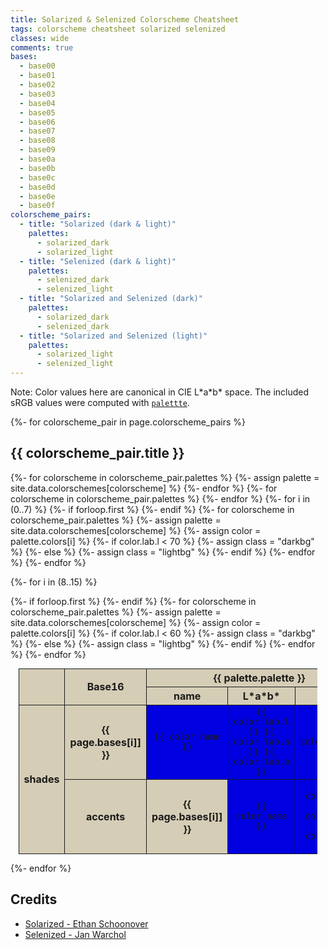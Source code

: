 ```yaml
---
title: Solarized & Selenized Colorscheme Cheatsheet
tags: colorscheme cheatsheet solarized selenized
classes: wide
comments: true
bases:
  - base00
  - base01
  - base02
  - base03
  - base04
  - base05
  - base06
  - base07
  - base08
  - base09
  - base0a
  - base0b
  - base0c
  - base0d
  - base0e
  - base0f
colorscheme_pairs:
  - title: "Solarized (dark & light)"
    palettes:
      - solarized_dark
      - solarized_light
  - title: "Selenized (dark & light)"
    palettes:
      - selenized_dark
      - selenized_light
  - title: "Solarized and Selenized (dark)"
    palettes:
      - solarized_dark
      - selenized_dark
  - title: "Solarized and Selenized (light)"
    palettes:
      - solarized_light
      - selenized_light
---
```


<style type="text/css">
  table {
    width: 95%;
    margin: auto;
    border-collapse: collapse;
  }

  thead th.name {
    width: 12%
  }

  thead th.value {
    width: 15%;
  }

  th {
    font-weight: bold;
    background-color: #d5cdb6;
  }

  th,
  td {
    text-align: center;
    vertical-align: middle;
    border: 1px solid;
  }

  td > code {
    background: none;
  }

  tbody td.darkbg > code {
    color: #c8d7d8;
  }

  tbody td.lightbg > code {
    color: #384c52;
  }
</style>

Note: Color values here are canonical in CIE L\*a\*b\* space. The included sRGB
values were computed with [`palettte`](https://docs.rs/palette/latest/palette/).

{%- for colorscheme_pair in page.colorscheme_pairs %}

## {{ colorscheme_pair.title }}

<table>
  <thead>
    <tr>
      <th rowspan="2"></th>
      <th rowspan="2">Base16</th>
    {%- for colorscheme in colorscheme_pair.palettes %}
    {%- assign palette = site.data.colorschemes[colorscheme] %}
      <th colspan="3">{{ palette.palette }}</th>
    {%- endfor %}
    </tr>
    <tr>
    {%- for colorscheme in colorscheme_pair.palettes %}
      <th class="name">name</th>
      <th class="value"><strong>L*a*b*</strong></th>
      <th class="value">sRGB</th>
    {%- endfor %}
    </tr>
  </thead>

  <tbody>
  <!-- Shades bases -->
  {%- for i in (0..7) %}
    <tr>
    {%- if forloop.first %}
      <th rowspan="8">shades</th>
    {%- endif %}
      <th>{{ page.bases[i]] }}</th>
    {%- for colorscheme in colorscheme_pair.palettes %}
    {%- assign palette = site.data.colorschemes[colorscheme] %}
    {%- assign color = palette.colors[i] %}
    {%- if color.lab.l < 70 %}
      {%- assign class = "darkbg" %}
    {%- else %}
      {%- assign class = "lightbg" %}
    {%- endif %}
      <td bgcolor="{{ color.rgb.hex }}" class="{{ class }}"><code>{{ color.name }}</code></td>
      <td bgcolor="{{ color.rgb.hex }}" class="{{ class }}">
        <code>{{ color.lab.l }} {{ color.lab.a }} {{ color.lab.b }}</code>
      </td>
      <td bgcolor="{{ color.rgb.hex }}" class="{{ class }}">
        <code>{{ color.rgb.hex }}</code>
      </td>
    {%- endfor %}
    </tr>
  {%- endfor %}

  <!-- Accents bases -->
  {%- for i in (8..15) %}
    <tr>
    {%- if forloop.first %}
      <th rowspan="8">accents</th>
    {%- endif %}
      <th>{{ page.bases[i]] }}</th>
    {%- for colorscheme in colorscheme_pair.palettes %}
    {%- assign palette = site.data.colorschemes[colorscheme] %}
    {%- assign color = palette.colors[i] %}
    {%- if color.lab.l < 60 %}
      {%- assign class = "darkbg" %}
    {%- else %}
      {%- assign class = "lightbg" %}
    {%- endif %}
      <td bgcolor="{{ color.rgb.hex }}" class="{{ class }}"><code>{{ color.name }}</code></td>
      <td bgcolor="{{ color.rgb.hex }}" class="{{ class }}">
        <code>{{ color.lab.l }} {{ color.lab.a }} {{ color.lab.b }}</code>
      </td>
      <td bgcolor="{{ color.rgb.hex }}" class="{{ class }}">
        <code>{{ color.rgb.hex }}</code>
      </td>
    {%- endfor %}
    </tr>
  {%- endfor %}
  </tbody>
</table>

{%- endfor %}

## Credits

* [Solarized - Ethan Schoonover](https://ethanschoonover.com/solarized/)
* [Selenized - Jan Warchol](https://github.com/jan-warchol/selenized)
